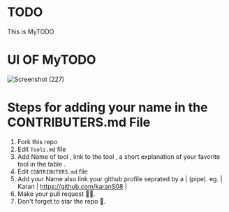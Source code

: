 # TODO
This is MyTODO

# UI OF MyTODO
![Screenshot (227)](https://user-images.githubusercontent.com/87818185/188329886-e1e879ef-783e-44c9-b571-8ede4410182c.png)

# Steps for adding your name in the CONTRIBUTERS.md File

1. Fork this repo
2. Edit `Tools.md` file 
3. Add Name of tool , link to the tool , a short  explanation of your favorite tool in the table .
4. Edit `CONTRIBUTERS.md` file
5. Add your Name also link your github profile seprated by a | (pipe).
    eg. | Karan | https://github.com/karanS08 | 
6. Make your pull request 🙌🏽.
7. Don't forget to star the repo 🙂.
